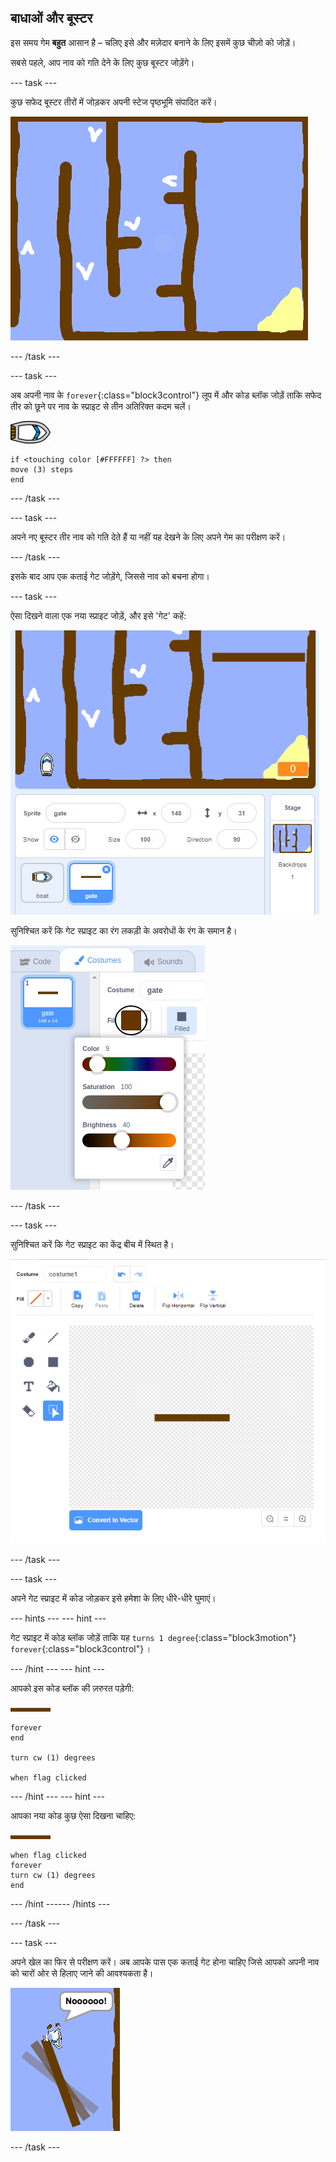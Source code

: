 ## बाधाओं और बूस्टर

इस समय गेम **बहुत** आसान है – चलिए इसे और मज़ेदार बनाने के लिए इसमें कुछ चीज़ो को जोड़ें।

सबसे पहले, आप नाव को गति देने के लिए कुछ बूस्टर जोड़ेंगे।

--- task ---

कुछ सफेद बूस्टर तीरों में जोड़कर अपनी स्टेज पृष्ठभूमि संपादित करें।

![स्क्रीनशॉट](images/boat-boost.png)

--- /task ---

--- task ---

अब अपनी नाव के `forever`{:class="block3control"} लूप में और कोड ब्लॉक जोड़ें ताकि सफेद तीर को छूने पर नाव के स्प्राइट से तीन अतिरिक्त कदम चलें।

![नाव स्प्राइट](images/boat_resize.png)

```blocks3
if <touching color [#FFFFFF] ?> then
move (3) steps
end
```

--- /task ---

--- task ---

अपने नए बूस्टर तीर नाव को गति देते हैं या नहीं यह देखने के लिए अपने गेम का परीक्षण करें।

--- /task ---

इसके बाद आप एक कताई गेट जोड़ेंगे, जिससे नाव को बचना होगा।

--- task ---

ऐसा दिखने वाला एक नया स्प्राइट जोड़ें, और इसे 'गेट' कहें:

![स्क्रीनशॉट](images/boat-gate.png)

सुनिश्चित करें कि गेट स्प्राइट का रंग लकड़ी के अवरोधों के रंग के समान है।

![स्क्रीनशॉट](images/brown-hsv.png)

--- /task ---

--- task ---

सुनिश्चित करें कि गेट स्प्राइट का केंद्र बीच में स्थित है।

![स्क्रीनशॉट](images/boat-center.png)

--- /task ---

--- task ---

अपने गेट स्प्राइट में कोड जोड़कर इसे हमेशा के लिए धीरे-धीरे घुमाएं।

--- hints ---
 --- hint ---

गेट स्प्राइट में कोड ब्लॉक जोड़ें ताकि यह `turns 1 degree`{:class="block3motion"} `forever`{:class="block3control"} ।

--- /hint --- --- hint ---

आपको इस कोड ब्लॉक की ज़रुरत पड़ेगी:

![द्वार](images/gate.png)

```blocks3
forever
end

turn cw (1) degrees

when flag clicked
```

--- /hint --- --- hint ---

आपका नया कोड कुछ ऐसा दिखना चाहिए:

![द्वार](images/gate.png)

```blocks3
when flag clicked
forever
turn cw (1) degrees
end
```

--- /hint ------ /hints ---

--- /task ---

--- task ---

अपने खेल का फिर से परीक्षण करें। अब आपके पास एक कताई गेट होना चाहिए जिसे आपको अपनी नाव को चारों ओर से हिलाए जाने की आवश्यकता है।

![स्क्रीनशॉट](images/boat-gate-test.png)

--- /task ---